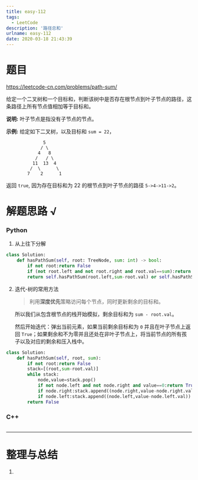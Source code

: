 ```yaml
---
title: easy-112
tags:
  - LeetCode
description: '路径总和'
urlname: easy-112
date: 2020-03-18 21:43:39
---
```


# 题目

https://leetcode-cn.com/problems/path-sum/

给定一个二叉树和一个目标和，判断该树中是否存在根节点到叶子节点的路径，这条路径上所有节点值相加等于目标和。

**说明:** 叶子节点是指没有子节点的节点。

**示例:** 
给定如下二叉树，以及目标和 `sum = 22`，

```
              5
             / \
            4   8
           /   / \
          11  13  4
         /  \      \
        7    2      1
```

返回 `true`, 因为存在目标和为 22 的根节点到叶子节点的路径 `5->4->11->2`。

# 解题思路 √

### Python

1. 从上往下分解

```python
class Solution:
    def hasPathSum(self, root: TreeNode, sum: int) -> bool:
        if not root:return False
        if (not root.left and not root.right and root.val==sum):return True
        return self.hasPathSum(root.left,sum-root.val) or self.hasPathSum(root.right,sum-root.val)
```

2. 迭代-树的常用方法

   > 利用**深度优先**策略访问每个节点，同时更新剩余的目标和。

   所以我们从包含根节点的栈开始模拟，剩余目标和为 `sum - root.val`。

   然后开始迭代：弹出当前元素，如果当前剩余目标和为 `0` 并且在叶子节点上返回 `True`；如果剩余和不为零并且还处在非叶子节点上，将当前节点的所有孩子以及对应的剩余和压入栈中。


```python
class Solution:
    def hasPathSum(self, root, sum):
        if not root:return False
        stack=[(root,sum-root.val)]
        while stack:
            node,value=stack.pop()
            if not node.left and not node.right and value==0:return True
            if node.right:stack.append((node.right,value-node.right.val))
            if node.left:stack.append((node.left,value-node.left.val))
        return False
```



### C++

```cpp

```

---



# 整理与总结

1. 

